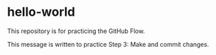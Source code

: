 # hello-world
This repository is for practicing the GitHub Flow.

This message is written to practice Step 3: Make and commit changes.
